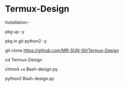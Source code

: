 # Termux-Design

Installation:-

pkg up -y

pkg in git python2 -y

git clone https://github.com/MR-SUN-SII/Termux-Design

cd Termux-Design

chmod +x Bash-design.py

python2 Bash-design.py
